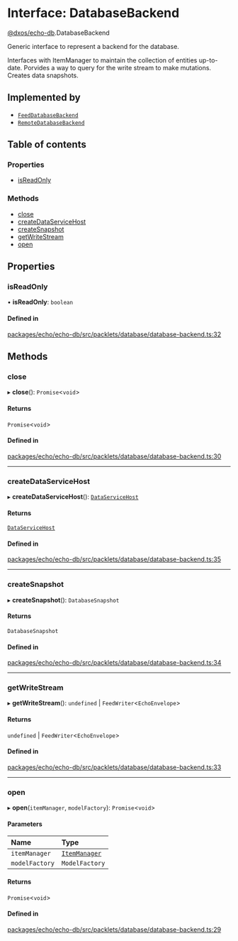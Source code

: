 # Interface: DatabaseBackend

[@dxos/echo-db](../modules/dxos_echo_db.md).DatabaseBackend

Generic interface to represent a backend for the database.

Interfaces with ItemManager to maintain the collection of entities up-to-date.
Porvides a way to query for the write stream to make mutations.
Creates data snapshots.

## Implemented by

- [`FeedDatabaseBackend`](../classes/dxos_echo_db.FeedDatabaseBackend.md)
- [`RemoteDatabaseBackend`](../classes/dxos_echo_db.RemoteDatabaseBackend.md)

## Table of contents

### Properties

- [isReadOnly](dxos_echo_db.DatabaseBackend.md#isreadonly)

### Methods

- [close](dxos_echo_db.DatabaseBackend.md#close)
- [createDataServiceHost](dxos_echo_db.DatabaseBackend.md#createdataservicehost)
- [createSnapshot](dxos_echo_db.DatabaseBackend.md#createsnapshot)
- [getWriteStream](dxos_echo_db.DatabaseBackend.md#getwritestream)
- [open](dxos_echo_db.DatabaseBackend.md#open)

## Properties

### isReadOnly

• **isReadOnly**: `boolean`

#### Defined in

[packages/echo/echo-db/src/packlets/database/database-backend.ts:32](https://github.com/dxos/dxos/blob/32ae9b579/packages/echo/echo-db/src/packlets/database/database-backend.ts#L32)

## Methods

### close

▸ **close**(): `Promise`<`void`\>

#### Returns

`Promise`<`void`\>

#### Defined in

[packages/echo/echo-db/src/packlets/database/database-backend.ts:30](https://github.com/dxos/dxos/blob/32ae9b579/packages/echo/echo-db/src/packlets/database/database-backend.ts#L30)

___

### createDataServiceHost

▸ **createDataServiceHost**(): [`DataServiceHost`](../classes/dxos_echo_db.DataServiceHost.md)

#### Returns

[`DataServiceHost`](../classes/dxos_echo_db.DataServiceHost.md)

#### Defined in

[packages/echo/echo-db/src/packlets/database/database-backend.ts:35](https://github.com/dxos/dxos/blob/32ae9b579/packages/echo/echo-db/src/packlets/database/database-backend.ts#L35)

___

### createSnapshot

▸ **createSnapshot**(): `DatabaseSnapshot`

#### Returns

`DatabaseSnapshot`

#### Defined in

[packages/echo/echo-db/src/packlets/database/database-backend.ts:34](https://github.com/dxos/dxos/blob/32ae9b579/packages/echo/echo-db/src/packlets/database/database-backend.ts#L34)

___

### getWriteStream

▸ **getWriteStream**(): `undefined` \| `FeedWriter`<`EchoEnvelope`\>

#### Returns

`undefined` \| `FeedWriter`<`EchoEnvelope`\>

#### Defined in

[packages/echo/echo-db/src/packlets/database/database-backend.ts:33](https://github.com/dxos/dxos/blob/32ae9b579/packages/echo/echo-db/src/packlets/database/database-backend.ts#L33)

___

### open

▸ **open**(`itemManager`, `modelFactory`): `Promise`<`void`\>

#### Parameters

| Name | Type |
| :------ | :------ |
| `itemManager` | [`ItemManager`](../classes/dxos_echo_db.ItemManager.md) |
| `modelFactory` | `ModelFactory` |

#### Returns

`Promise`<`void`\>

#### Defined in

[packages/echo/echo-db/src/packlets/database/database-backend.ts:29](https://github.com/dxos/dxos/blob/32ae9b579/packages/echo/echo-db/src/packlets/database/database-backend.ts#L29)
